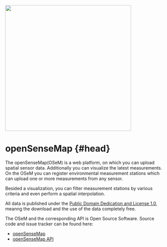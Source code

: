<img src="https://raw.githubusercontent.com/sensebox/resources/master/images/sensebox_logo_neu.png" align="center" width="400"/>

# openSenseMap {#head}

The openSenseMap(OSeM) is a web platform, on which you can upload spatial sensor data. Additionally you can visualize the latest measurements. On the OSeM you can register environmental measurement stations which can upload one or more measurements from any sensor.

Besided a visualization, you can filter measurement stations by various criteria and even perform a spatial interpolation.

All data is published under the [Public Domain Dedication and License 1.0](http://opendatacommons.org/licenses/pddl/summary/), meanng the download and the use of the data completely free.

The OSeM and the corresponding API is Open Source Software.
Source code and issue tracker can be found here:
* [openSenseMap](https://github.com/sensebox/OpenSenseMap)
* [openSenseMap API](https://github.com/sensebox/OpenSenseMap-API)
